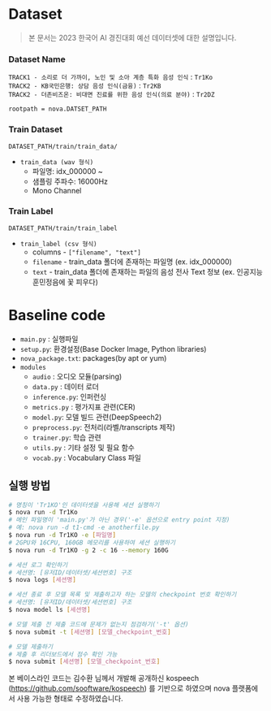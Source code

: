 
# Dataset
> 본 문서는 2023 한국어 AI 경진대회 예선 데이터셋에 대한 설명입니다.
### Dataset Name
`TRACK1 - 소리로 더 가까이, 노인 및 소아 계층 특화 음성 인식` : `Tr1Ko`  
`TRACK2 - KB국민은행: 상담 음성 인식(금융)` : `Tr2KB`  
`TRACK2 - 더존비즈온: 비대면 진료를 위한 음성 인식(의료 분야)` : `Tr2DZ`  

`rootpath = nova.DATSET_PATH`
### Train Dataset

`DATASET_PATH/train/train_data/`  
- `train_data (wav 형식)`
  - 파일명: idx_000000 ~ 
  - 샘플링 주파수: 16000Hz
  - Mono Channel


### Train Label

`DATASET_PATH/train/train_label`
  - `train_label (csv 형식)`
    - columns - `["filename", "text"]`
    - `filename` - train_data 폴더에 존재하는 파일명 (ex. idx_000000)
    - `text` - train_data 폴더에 존재하는 파일의 음성 전사 Text 정보 (ex. 인공지능 훈민정음에 꽃 피우다)


# Baseline code
- `main.py` : 실행파일
- `setup.py`: 환경설정(Base Docker Image, Python libraries)
- `nova_package.txt`: packages(by apt or yum)
- `modules`
  - `audio` : 오디오 모듈(parsing)
  - `data.py` : 데이터 로더
  - `inference.py`: 인퍼런싱
  - `metrics.py` : 평가지표 관련(CER)
  - `model.py`: 모델 빌드 관련(DeepSpeech2)
  - `preprocess.py`: 전처리(라벨/transcripts 제작)
  - `trainer.py`: 학습 관련
  - `utils.py` : 기타 설정 및 필요 함수
  - `vocab.py` : Vocabulary Class 파일

## 실행 방법
```bash
# 명칭이 'Tr1KO'인 데이터셋을 사용해 세션 실행하기
$ nova run -d Tr1Ko
# 메인 파일명이 'main.py'가 아닌 경우('-e' 옵션으로 entry point 지정)
# 예: nova run -d t1-cmd -e anotherfile.py
$ nova run -d Tr1KO -e [파일명]
# 2GPU와 16CPU, 160GB 메모리를 사용하여 세션 실행하기   
$ nova run -d Tr1KO -g 2 -c 16 --memory 160G  

# 세션 로그 확인하기
# 세션명: [유저ID/데이터셋/세션번호] 구조
$ nova logs [세션명]

# 세션 종료 후 모델 목록 및 제출하고자 하는 모델의 checkpoint 번호 확인하기
# 세션명: [유저ID/데이터셋/세션번호] 구조
$ nova model ls [세션명]

# 모델 제출 전 제출 코드에 문제가 없는지 점검하기('-t' 옵션)
$ nova submit -t [세션명] [모델_checkpoint_번호]

# 모델 제출하기
# 제출 후 리더보드에서 점수 확인 가능
$ nova submit [세션명] [모델_checkpoint_번호]
```

본 베이스라인 코드는 김수환 님께서 개발해 공개하신 kospeech (https://github.com/sooftware/kospeech) 를 기반으로 하였으며 
nova 플랫폼에서 사용 가능한 형태로 수정하였습니다.
